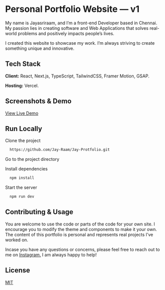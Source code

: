 # Personal Portfolio Website — v1

My name is Jayasriraam, and I’m a front-end Developer based in Chennai. My passion lies in creating software and Web Applications that solves real-world problems and positively impacts people’s lives.

I created this website to showcase my work. I’m always striving to create something unique and innovative.

## Tech Stack

**Client:** React, Next.js, TypeScript, TailwindCSS, Framer Motion, GSAP.

**Hosting:** Vercel.

## Screenshots & Demo

[View Live Demo](https://jay-protfolio.vercel.app/)


## Run Locally

Clone the project

```bash
  https://github.com/Jay-Raam/Jay-Protfolio.git
```

Go to the project directory

Install dependencies

```bash
  npm install
```

Start the server

```bash
  npm run dev
```

## Contributing & Usage

 You are welcome to use the code or parts of the code for your own site. I encourage you to modify the theme and components to make it your own. The content of this portfolio is personal and represents real projects I’ve worked on.

Incase you have any questions or concerns, please feel free to reach out to me on [Instagram.](https://www.instagram.com/_ivanjay_/) I am always happy to help!


## License

[MIT](https://choosealicense.com/licenses/mit/)

